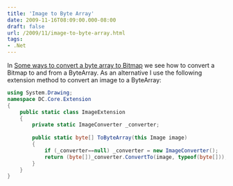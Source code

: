 ```yaml
---
title: 'Image to Byte Array'
date: 2009-11-16T08:09:00.000-08:00
draft: false
url: /2009/11/image-to-byte-array.html
tags: 
- .Net
---
```


In [Some ways to convert a byte array to Bitmap](http://team.sfi.vn/post/Some-ways-to-convert-a-byte-array-to-Bitmap.aspx "Some ways to convert a byte array to Bitmap") we see how to convert a Bitmap to and from a ByteArray. As an alternative I use the following extension method to convert an image to a ByteArray:  
  
```csharp
using System.Drawing;  
namespace DC.Core.Extension  
{  
    public static class ImageExtension  
    {  
        private static ImageConverter _converter;  
        
        public static byte[] ToByteArray(this Image image)  
        {  
            if (_converter==null) _converter = new ImageConverter();  
            return (byte[])_converter.ConvertTo(image, typeof(byte[]));  
        }  
    }  
}  
```